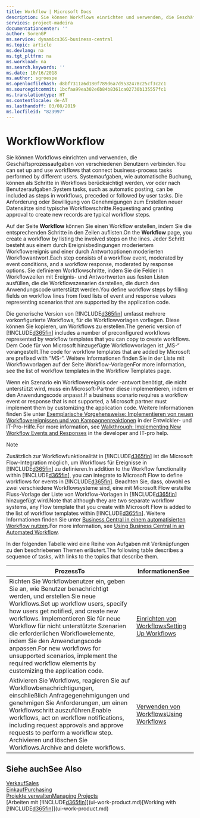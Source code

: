 ```yaml
---
title: Workflow | Microsoft Docs
description: Sie können Workflows einrichten und verwenden, die Geschäftsprozessaufgaben von verschiedenen Benutzern verbinden. Systemaufgaben, wie automatische Buchung, können als Schritte in Workflows berücksichtigt werden, vor oder nach Benutzeraufgaben. Die Anforderung oder Bewilligung von Genehmigungen zum Erstellen neuer Datensätze sind typische Workflowschritte.
services: project-madeira
documentationcenter: ''
author: SorenGP
ms.service: dynamics365-business-central
ms.topic: article
ms.devlang: na
ms.tgt_pltfrm: na
ms.workload: na
ms.search.keywords: ''
ms.date: 10/16/2018
ms.author: sgroespe
ms.openlocfilehash: d8bf7311a6d180f789d6a7d9532478c25cf3c2c1
ms.sourcegitcommit: 1bcfaa99ea302e6b84b8361ca02730b135557fc1
ms.translationtype: HT
ms.contentlocale: de-AT
ms.lasthandoff: 03/08/2019
ms.locfileid: "823997"
---
```

# <a name="workflow"></a><span data-ttu-id="5ebdd-105">Workflow</span><span class="sxs-lookup"><span data-stu-id="5ebdd-105">Workflow</span></span>
<span data-ttu-id="5ebdd-106">Sie können Workflows einrichten und verwenden, die Geschäftsprozessaufgaben von verschiedenen Benutzern verbinden.</span><span class="sxs-lookup"><span data-stu-id="5ebdd-106">You can set up and use workflows that connect business-process tasks performed by different users.</span></span> <span data-ttu-id="5ebdd-107">Systemaufgaben, wie automatische Buchung, können als Schritte in Workflows berücksichtigt werden, vor oder nach Benutzeraufgaben.</span><span class="sxs-lookup"><span data-stu-id="5ebdd-107">System tasks, such as automatic posting, can be included as steps in workflows, preceded or followed by user tasks.</span></span> <span data-ttu-id="5ebdd-108">Die Anforderung oder Bewilligung von Genehmigungen zum Erstellen neuer Datensätze sind typische Workflowschritte.</span><span class="sxs-lookup"><span data-stu-id="5ebdd-108">Requesting and granting approval to create new records are typical workflow steps.</span></span>  

 <span data-ttu-id="5ebdd-109">Auf der Seite **Workflow** können Sie einen Workflow erstellen, indem Sie die entsprechenden Schritte in den Zeilen auflisten.</span><span class="sxs-lookup"><span data-stu-id="5ebdd-109">On the **Workflow** page, you create a workflow by listing the involved steps on the lines.</span></span> <span data-ttu-id="5ebdd-110">Jeder Schritt besteht aus einem durch Ereignisbedingungen moderiertem Workflowereignis und einer durch Antwortoptionen moderierten Workflowantwort.</span><span class="sxs-lookup"><span data-stu-id="5ebdd-110">Each step consists of a workflow event, moderated by event conditions, and a workflow response, moderated by response options.</span></span> <span data-ttu-id="5ebdd-111">Sie definieren Workflowschritte, indem Sie die Felder in Workflowzeilen mit Ereignis- und Antwortwerten aus festen Listen ausfüllen, die die Workflowszenarien darstellen, die durch den Anwendungscode unterstützt werden.</span><span class="sxs-lookup"><span data-stu-id="5ebdd-111">You define workflow steps by filling fields on workflow lines from fixed lists of event and response values representing scenarios that are supported by the application code.</span></span>  

 <span data-ttu-id="5ebdd-112">Die generische Version von [!INCLUDE[d365fin](includes/d365fin_md.md)] umfasst mehrere vorkonfigurierte Workflows, für die Workflowvorlagen vorliegen. Diese können Sie kopieren, um Workflows zu erstellen.</span><span class="sxs-lookup"><span data-stu-id="5ebdd-112">The generic version of [!INCLUDE[d365fin](includes/d365fin_md.md)] includes a number of preconfigured workflows represented by workflow templates that you can copy to create workflows.</span></span> <span data-ttu-id="5ebdd-113">Dem Code für von Microsoft hinzugefügte Workflowvorlagen ist „MS-“ vorangestellt.</span><span class="sxs-lookup"><span data-stu-id="5ebdd-113">The code for workflow templates that are added by Microsoft are prefixed with “MS-“.</span></span> <span data-ttu-id="5ebdd-114">Weitere Informationen finden Sie in der Liste mit Workflowvorlagen auf der Seite Workflow-Vorlagen</span><span class="sxs-lookup"><span data-stu-id="5ebdd-114">For more information, see the list of workflow templates in the Workflow Templates page.</span></span>  

 <span data-ttu-id="5ebdd-115">Wenn ein Szenario ein Workflowereignis oder -antwort benötigt, die nicht unterstützt wird, muss ein Microsoft-Partner diese implementieren, indem er den Anwendungscode anpasst.</span><span class="sxs-lookup"><span data-stu-id="5ebdd-115">If a business scenario requires a workflow event or response that is not supported, a Microsoft partner must implement them by customizing the application code.</span></span> <span data-ttu-id="5ebdd-116">Weitere Informationen finden Sie unter [Exemplarische Vorgehensweise: Implementieren von neuen Workflowereignissen und von Kampagnenreaktionen](/dynamics-nav/Walkthrough--Implementing-New-Workflow-Events-and-Responses) in der Entwickler- und IT-Pro-Hilfe.</span><span class="sxs-lookup"><span data-stu-id="5ebdd-116">For more information, see [Walkthrough: Implementing New Workflow Events and Responses](/dynamics-nav/Walkthrough--Implementing-New-Workflow-Events-and-Responses) in the developer and IT-pro help.</span></span>

 > [!NOTE]
 > <span data-ttu-id="5ebdd-117">Zusätzlich zur Workflowfunktionalität in [!INCLUDE[d365fin](includes/d365fin_md.md)] ist die Microsoft Flow-Integration möglich, um Workflows für Ereignisse in [!INCLUDE[d365fin](includes/d365fin_md.md)] zu definieren.</span><span class="sxs-lookup"><span data-stu-id="5ebdd-117">In addition to the Workflow functionality within [!INCLUDE[d365fin](includes/d365fin_md.md)], you can integrate to Microsoft Flow to define workflows for events in [!INCLUDE[d365fin](includes/d365fin_md.md)].</span></span> <span data-ttu-id="5ebdd-118">Beachten Sie, dass, obwohl es zwei verschiedene Workflowsysteme sind, eine mit Microsoft Flow erstellte Fluss-Vorlage der Liste von Workflow-Vorlagen in [!INCLUDE[d365fin](includes/d365fin_md.md)] hinzugefügt wird.</span><span class="sxs-lookup"><span data-stu-id="5ebdd-118">Note that although they are two separate workflow systems, any Flow template that you create with Microsoft Flow is added to the list of workflow templates within [!INCLUDE[d365fin](includes/d365fin_md.md)].</span></span> <span data-ttu-id="5ebdd-119">Weitere Informationen finden Sie unter [Business Central in einem automatisierten Workflow nutzen](across-how-use-financials-data-source-flow.md).</span><span class="sxs-lookup"><span data-stu-id="5ebdd-119">For more information, see [Using Business Central in an Automated Workflow](across-how-use-financials-data-source-flow.md).</span></span>  

 <span data-ttu-id="5ebdd-120">In der folgenden Tabelle wird eine Reihe von Aufgaben mit Verknüpfungen zu den beschriebenen Themen erläutert.</span><span class="sxs-lookup"><span data-stu-id="5ebdd-120">The following table describes a sequence of tasks, with links to the topics that describe them.</span></span>  

|<span data-ttu-id="5ebdd-121">**Prozess**</span><span class="sxs-lookup"><span data-stu-id="5ebdd-121">**To**</span></span>|<span data-ttu-id="5ebdd-122">**Informationen**</span><span class="sxs-lookup"><span data-stu-id="5ebdd-122">**See**</span></span>|  
|------------|-------------|  
|<span data-ttu-id="5ebdd-123">Richten Sie Workflowbenutzer ein, geben Sie an, wie Benutzer benachrichtigt werden, und erstellen Sie neue Workflows.</span><span class="sxs-lookup"><span data-stu-id="5ebdd-123">Set up workflow users, specify how users get notified, and create new workflows.</span></span> <span data-ttu-id="5ebdd-124">Implementieren Sie für neue Workflow für nicht unterstützte Szenarien die erforderlichen Workflowelemente, indem Sie den Anwendungscode anpassen.</span><span class="sxs-lookup"><span data-stu-id="5ebdd-124">For new workflows for unsupported scenarios, implement the required workflow elements by customizing the application code.</span></span>|[<span data-ttu-id="5ebdd-125">Einrichten von Workflows</span><span class="sxs-lookup"><span data-stu-id="5ebdd-125">Setting Up Workflows</span></span>](across-set-up-workflows.md)|  
|<span data-ttu-id="5ebdd-126">Aktivieren Sie Workflows, reagieren Sie auf Workflowbenachrichtigungen, einschließlich Anfragegenehmigungen und genehmigen Sie Anforderungen, um einen Workflowschritt auszuführen.</span><span class="sxs-lookup"><span data-stu-id="5ebdd-126">Enable workflows, act on workflow notifications, including request approvals and approve requests to perform a workflow step.</span></span> <span data-ttu-id="5ebdd-127">Archivieren und löschen Sie Workflows.</span><span class="sxs-lookup"><span data-stu-id="5ebdd-127">Archive and delete workflows.</span></span>|[<span data-ttu-id="5ebdd-128">Verwenden von Workflows</span><span class="sxs-lookup"><span data-stu-id="5ebdd-128">Using Workflows</span></span>](across-use-workflows.md)|  

## <a name="see-also"></a><span data-ttu-id="5ebdd-129">Siehe auch</span><span class="sxs-lookup"><span data-stu-id="5ebdd-129">See Also</span></span>  
[<span data-ttu-id="5ebdd-130">Verkauf</span><span class="sxs-lookup"><span data-stu-id="5ebdd-130">Sales</span></span>](sales-manage-sales.md)  
[<span data-ttu-id="5ebdd-131">Einkauf</span><span class="sxs-lookup"><span data-stu-id="5ebdd-131">Purchasing</span></span>](purchasing-manage-purchasing.md)  
[<span data-ttu-id="5ebdd-132">Projekte verwalten</span><span class="sxs-lookup"><span data-stu-id="5ebdd-132">Managing Projects</span></span>](projects-manage-projects.md)  
<span data-ttu-id="5ebdd-133">[Arbeiten mit [!INCLUDE[d365fin](includes/d365fin_md.md)]](ui-work-product.md)</span><span class="sxs-lookup"><span data-stu-id="5ebdd-133">[Working with [!INCLUDE[d365fin](includes/d365fin_md.md)]](ui-work-product.md)</span></span>

